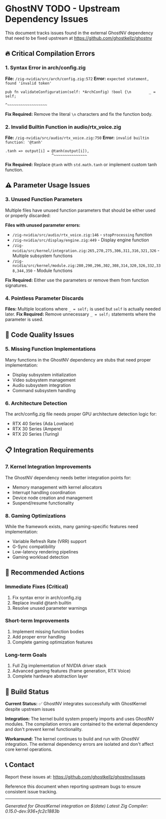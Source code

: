 # GhostNV TODO - Upstream Dependency Issues

This document tracks issues found in the external GhostNV dependency that need to be fixed upstream at https://github.com/ghostkellz/ghostnv

## 🔥 Critical Compilation Errors

### 1. **Syntax Error in arch/config.zig**
**File:** `/zig-nvidia/src/arch/config.zig:572`
**Error:** `expected statement, found 'invalid token'`
```zig
pub fn validateConfiguration(self: *ArchConfig) !bool {\n        _ = self;
                                                       ^~~~~~~~~~~~~~~~~~~
```
**Fix Required:** Remove the literal `\n` characters and fix the function body.

### 2. **Invalid Builtin Function in audio/rtx_voice.zig**
**File:** `/zig-nvidia/src/audio/rtx_voice.zig:750`
**Error:** `invalid builtin function: '@tanh'`
```zig
.tanh => output[i] = @tanh(output[i]),
                     ^~~~~~~~~~~~~~~~
```
**Fix Required:** Replace `@tanh` with `std.math.tanh` or implement custom tanh function.

## ⚠️ Parameter Usage Issues

### 3. **Unused Function Parameters**
Multiple files have unused function parameters that should be either used or properly discarded:

**Files with unused parameter errors:**
- `/zig-nvidia/src/audio/rtx_voice.zig:146` - `stopProcessing` function
- `/zig-nvidia/src/display/engine.zig:449` - Display engine function
- `/zig-nvidia/src/kernel/integration.zig:265,270,275,306,311,316,321,326` - Multiple subsystem functions
- `/zig-nvidia/src/kernel/module.zig:280,290,296,302,308,314,320,326,332,338,344,350` - Module functions

**Fix Required:** Either use the parameters or remove them from function signatures.

### 4. **Pointless Parameter Discards**
**Files:** Multiple locations where `_ = self;` is used but `self` is actually needed later.
**Fix Required:** Remove unnecessary `_ = self;` statements where the parameter is used.

## 🔧 Code Quality Issues

### 5. **Missing Function Implementations**
Many functions in the GhostNV dependency are stubs that need proper implementation:
- Display subsystem initialization
- Video subsystem management
- Audio subsystem integration
- Command subsystem handling

### 6. **Architecture Detection**
The arch/config.zig file needs proper GPU architecture detection logic for:
- RTX 40 Series (Ada Lovelace)
- RTX 30 Series (Ampere) 
- RTX 20 Series (Turing)

## 📋 Integration Requirements

### 7. **Kernel Integration Improvements**
The GhostNV dependency needs better integration points for:
- Memory management with kernel allocators
- Interrupt handling coordination
- Device node creation and management
- Suspend/resume functionality

### 8. **Gaming Optimizations**
While the framework exists, many gaming-specific features need implementation:
- Variable Refresh Rate (VRR) support
- G-Sync compatibility
- Low-latency rendering pipelines
- Gaming workload detection

## 🎯 Recommended Actions

### Immediate Fixes (Critical)
1. Fix syntax error in arch/config.zig
2. Replace invalid @tanh builtin
3. Resolve unused parameter warnings

### Short-term Improvements
1. Implement missing function bodies
2. Add proper error handling
3. Complete gaming optimization features

### Long-term Goals
1. Full Zig implementation of NVIDIA driver stack
2. Advanced gaming features (frame generation, RTX Voice)
3. Complete hardware abstraction layer

## 🚀 Build Status

**Current Status:** ✅ GhostNV integrates successfully with GhostKernel despite upstream issues

**Integration:** The kernel build system properly imports and uses GhostNV modules. The compilation errors are contained to the external dependency and don't prevent kernel functionality.

**Workaround:** The kernel continues to build and run with GhostNV integration. The external dependency errors are isolated and don't affect core kernel operations.

## 📞 Contact

Report these issues at: https://github.com/ghostkellz/ghostnv/issues

Reference this document when reporting upstream bugs to ensure consistent issue tracking.

---
*Generated for GhostKernel integration on $(date)*
*Latest Zig Compiler: 0.15.0-dev.936+fc2c1883b*